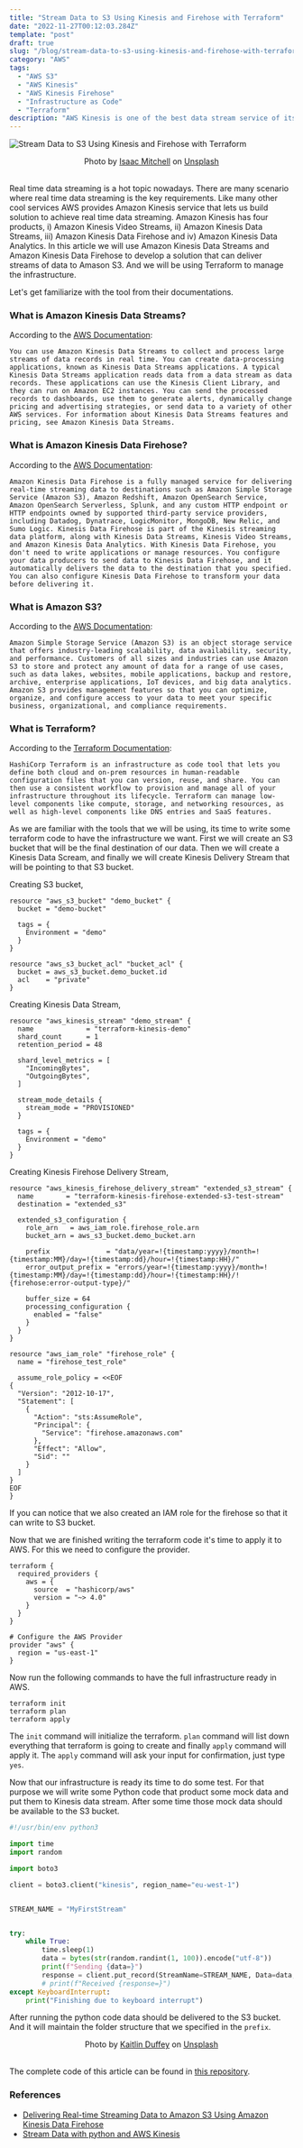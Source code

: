 ```yaml
---
title: "Stream Data to S3 Using Kinesis and Firehose with Terraform"
date: "2022-11-27T00:12:03.284Z"
template: "post"
draft: true
slug: "/blog/stream-data-to-s3-using-kinesis-and-firehose-with-terraform/"
category: "AWS"
tags:
  - "AWS S3"
  - "AWS Kinesis"
  - "AWS Kinesis Firehose"
  - "Infrastructure as Code"
  - "Terraform"
description: "AWS Kinesis is one of the best data stream service of its kind. In this article we will use it to stream data to S3."
---
```


![Stream Data to S3 Using Kinesis and Firehose with Terraform](/media/unsplash/stream-data-to-s3-using-kinesis-and-firehose-with-terraform.jpg "Stream Data to S3 Using Kinesis and Firehose with Terraform")
<center><span>Photo by <a href="https://unsplash.com/@isaac_taylor?utm_source=unsplash&utm_medium=referral&utm_content=creditCopyText">Isaac Mitchell</a> on <a href="https://unsplash.com/?utm_source=unsplash&utm_medium=referral&utm_content=creditCopyText">Unsplash</a></span>
</center>
<br>

Real time data streaming is a hot topic nowadays. There are many scenario where real time data streaming is the key requirements. Like many other cool services AWS provides Amazon Kinesis service that lets us build solution to achieve real time data streaming. Amazon Kinesis has four products, i) Amazon Kinesis Video Streams, ii) Amazon Kinesis Data Streams, iii) Amazon Kinesis Data Firehose and iv) Amazon Kinesis Data Analytics. In this article we will use Amazon Kinesis Data Streams and Amazon Kinesis Data Firehose to develop a solution that can deliver streams of data to Amason S3. And we will be using Terraform to manage the infrastructure.

Let's get familiarize with the tool from their documentations.
### What is Amazon Kinesis Data Streams?
According to the [AWS Documentation](https://docs.aws.amazon.com/streams/latest/dev/introduction.html):
```
You can use Amazon Kinesis Data Streams to collect and process large streams of data records in real time. You can create data-processing applications, known as Kinesis Data Streams applications. A typical Kinesis Data Streams application reads data from a data stream as data records. These applications can use the Kinesis Client Library, and they can run on Amazon EC2 instances. You can send the processed records to dashboards, use them to generate alerts, dynamically change pricing and advertising strategies, or send data to a variety of other AWS services. For information about Kinesis Data Streams features and pricing, see Amazon Kinesis Data Streams.
```

### What is Amazon Kinesis Data Firehose?
According to the [AWS Documentation](https://docs.aws.amazon.com/firehose/latest/dev/what-is-this-service.html):
```
Amazon Kinesis Data Firehose is a fully managed service for delivering real-time streaming data to destinations such as Amazon Simple Storage Service (Amazon S3), Amazon Redshift, Amazon OpenSearch Service, Amazon OpenSearch Serverless, Splunk, and any custom HTTP endpoint or HTTP endpoints owned by supported third-party service providers, including Datadog, Dynatrace, LogicMonitor, MongoDB, New Relic, and Sumo Logic. Kinesis Data Firehose is part of the Kinesis streaming data platform, along with Kinesis Data Streams, Kinesis Video Streams, and Amazon Kinesis Data Analytics. With Kinesis Data Firehose, you don't need to write applications or manage resources. You configure your data producers to send data to Kinesis Data Firehose, and it automatically delivers the data to the destination that you specified. You can also configure Kinesis Data Firehose to transform your data before delivering it.
```

### What is Amazon S3?
According to the [AWS Documentation](https://docs.aws.amazon.com/AmazonS3/latest/userguide/Welcome.html):
```
Amazon Simple Storage Service (Amazon S3) is an object storage service that offers industry-leading scalability, data availability, security, and performance. Customers of all sizes and industries can use Amazon S3 to store and protect any amount of data for a range of use cases, such as data lakes, websites, mobile applications, backup and restore, archive, enterprise applications, IoT devices, and big data analytics. Amazon S3 provides management features so that you can optimize, organize, and configure access to your data to meet your specific business, organizational, and compliance requirements.
```

### What is Terraform?
According to the [Terraform Documentation](https://developer.hashicorp.com/terraform/intro):
```
HashiCorp Terraform is an infrastructure as code tool that lets you define both cloud and on-prem resources in human-readable configuration files that you can version, reuse, and share. You can then use a consistent workflow to provision and manage all of your infrastructure throughout its lifecycle. Terraform can manage low-level components like compute, storage, and networking resources, as well as high-level components like DNS entries and SaaS features.
```

As we are familiar with the tools that we will be using, its time to write some terraform code to have the infrastructure we want. First we will create an S3 bucket that will be the final destination of our data. Then we will create a Kinesis Data Scream, and finally we will create Kinesis Delivery Stream that will be pointing to that S3 bucket.

Creating S3 bucket,
```
resource "aws_s3_bucket" "demo_bucket" {
  bucket = "demo-bucket"

  tags = {
    Environment = "demo"
  }
}

resource "aws_s3_bucket_acl" "bucket_acl" {
  bucket = aws_s3_bucket.demo_bucket.id
  acl    = "private"
}
```

Creating Kinesis Data Stream,
```
resource "aws_kinesis_stream" "demo_stream" {
  name             = "terraform-kinesis-demo"
  shard_count      = 1
  retention_period = 48

  shard_level_metrics = [
    "IncomingBytes",
    "OutgoingBytes",
  ]

  stream_mode_details {
    stream_mode = "PROVISIONED"
  }

  tags = {
    Environment = "demo"
  }
}
```

Creating Kinesis Firehose Delivery Stream,
```
resource "aws_kinesis_firehose_delivery_stream" "extended_s3_stream" {
  name        = "terraform-kinesis-firehose-extended-s3-test-stream"
  destination = "extended_s3"

  extended_s3_configuration {
    role_arn   = aws_iam_role.firehose_role.arn
    bucket_arn = aws_s3_bucket.demo_bucket.arn

    prefix              = "data/year=!{timestamp:yyyy}/month=!{timestamp:MM}/day=!{timestamp:dd}/hour=!{timestamp:HH}/"
    error_output_prefix = "errors/year=!{timestamp:yyyy}/month=!{timestamp:MM}/day=!{timestamp:dd}/hour=!{timestamp:HH}/!{firehose:error-output-type}/"

    buffer_size = 64
    processing_configuration {
      enabled = "false"
    }
  }
}

resource "aws_iam_role" "firehose_role" {
  name = "firehose_test_role"

  assume_role_policy = <<EOF
{
  "Version": "2012-10-17",
  "Statement": [
    {
      "Action": "sts:AssumeRole",
      "Principal": {
        "Service": "firehose.amazonaws.com"
      },
      "Effect": "Allow",
      "Sid": ""
    }
  ]
}
EOF
}
```
If you can notice that we also created an IAM role for the firehose so that it can write to S3 bucket.

Now that we are finished writing the terraform code it's time to apply it to AWS. For this we need to configure the provider.
```
terraform {
  required_providers {
    aws = {
      source  = "hashicorp/aws"
      version = "~> 4.0"
    }
  }
}

# Configure the AWS Provider
provider "aws" {
  region = "us-east-1"
}
```

Now run the following commands to have the full infrastructure ready in AWS.
```
terraform init
terraform plan
terraform apply
```

The `init` command will initialize the terraform. `plan` command will list down everything that terraform is going to create and finally `apply` command will apply it. The `apply` command will ask your input for confirmation, just type `yes`.

Now that our infrastructure is ready its time to do some test. For that purpose we will write some Python code that product some mock data and put them to Kinesis data stream. After some time those mock data should be available to the S3 bucket.
```python
#!/usr/bin/env python3

import time
import random

import boto3

client = boto3.client("kinesis", region_name="eu-west-1")


STREAM_NAME = "MyFirstStream"


try:
    while True:
        time.sleep(1)
        data = bytes(str(random.randint(1, 100)).encode("utf-8"))
        print(f"Sending {data=}")
        response = client.put_record(StreamName=STREAM_NAME, Data=data, PartitionKey="A")
        # print(f"Received {response=}")
except KeyboardInterrupt:
    print("Finishing due to keyboard interrupt")
```

After running the python code data should be delivered to the S3 bucket. And it will maintain the folder structure that we specified in the `prefix`.

<center><span>Photo by <a href="https://unsplash.com/@kaitduffey17?utm_source=unsplash&amp;utm_medium=referral&amp;utm_content=creditCopyText">Kaitlin Duffey</a> on <a href="https://unsplash.com/?utm_source=unsplash&amp;utm_medium=referral&amp;utm_content=creditCopyText">Unsplash</a></span>
</center>
<br>

The complete code of this article can be found in [this repository](https://github.com/nahidsaikat/blog-post-code/tree/master/stream-data-to-s3-using-kinesis-and-firehose-with-terraform "GitHub").

### References
* [Delivering Real-time Streaming Data to Amazon S3 Using Amazon Kinesis Data Firehose](https://towardsdatascience.com/delivering-real-time-streaming-data-to-amazon-s3-using-amazon-kinesis-data-firehose-2cda5c4d1efe)
* [Stream Data with python and AWS Kinesis](https://blacksheephacks.pl/stream-data-with-python-and-aws-kinesis/)

